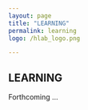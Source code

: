 ```yaml
---
layout: page
title: "LEARNING"
permalink: learning
logo: /hlab_logo.png

---
```

## LEARNING ##  
  
  
Forthcoming ...
